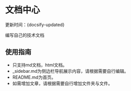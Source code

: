 # 文档中心
更新时间：{docsify-updated}

编写自己的技术文档


## 使用指南
- 只支持md文档，html文档。
- _sidebar.md为侧边栏导航展示内容，请根据需要自行编辑。
- README.md为首页。
- 如需增加文章，请根据需要自行增加文件夹与文件。
